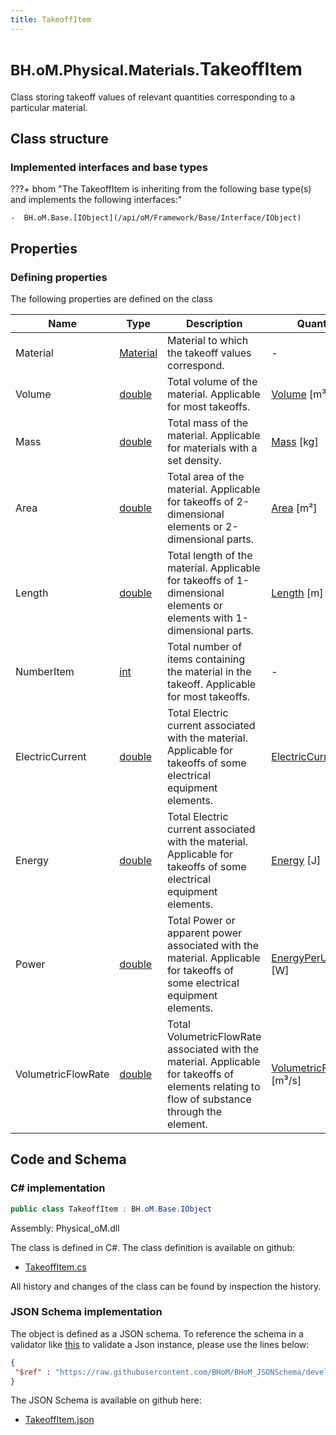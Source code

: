 ```yaml
---
title: TakeoffItem
---
```


# <small>BH.oM.Physical.Materials.</small>**TakeoffItem**

Class storing takeoff values of relevant quantities corresponding to a particular material.

## Class structure

### Implemented interfaces and base types

???+ bhom "The TakeoffItem is inheriting from the following base type(s) and implements the following interfaces:"

    -  BH.oM.Base.[IObject](/api/oM/Framework/Base/Interface/IObject)


## Properties



### Defining properties

The following properties are defined on the class

| Name             | Type             | Description      | Quantity         |
|------------------|------------------|------------------|------------------|
| Material | [Material](/api/oM/Physical/Physical/Materials/Material) | Material to which the takeoff values correspond. | - |
| Volume | [double](https://learn.microsoft.com/en-us/dotnet/api/System.Double?view=netstandard-2.0) | Total volume of the material. Applicable for most takeoffs. | [Volume](/api/oM/Dimensional/Quantities/Attributes/Volume) [m³] |
| Mass | [double](https://learn.microsoft.com/en-us/dotnet/api/System.Double?view=netstandard-2.0) | Total mass of the material. Applicable for materials with a set density. | [Mass](/api/oM/Dimensional/Quantities/Attributes/Mass) [kg] |
| Area | [double](https://learn.microsoft.com/en-us/dotnet/api/System.Double?view=netstandard-2.0) | Total area of the material. Applicable for takeoffs of 2-dimensional elements or 2-dimensional parts. | [Area](/api/oM/Dimensional/Quantities/Attributes/Area) [m²] |
| Length | [double](https://learn.microsoft.com/en-us/dotnet/api/System.Double?view=netstandard-2.0) | Total length of the material. Applicable for takeoffs of 1-dimensional elements or elements with 1-dimensional parts. | [Length](/api/oM/Dimensional/Quantities/Attributes/Length) [m] |
| NumberItem | [int](https://learn.microsoft.com/en-us/dotnet/api/System.Int32?view=netstandard-2.0) | Total number of items containing the material in the takeoff. Applicable for most takeoffs. | - |
| ElectricCurrent | [double](https://learn.microsoft.com/en-us/dotnet/api/System.Double?view=netstandard-2.0) | Total Electric current associated with the material. Applicable for takeoffs of some electrical equipment elements. | [ElectricCurrent](/api/oM/Dimensional/Quantities/Attributes/ElectricCurrent) [A] |
| Energy | [double](https://learn.microsoft.com/en-us/dotnet/api/System.Double?view=netstandard-2.0) | Total Electric current associated with the material. Applicable for takeoffs of some electrical equipment elements. | [Energy](/api/oM/Dimensional/Quantities/Attributes/Energy) [J] |
| Power | [double](https://learn.microsoft.com/en-us/dotnet/api/System.Double?view=netstandard-2.0) | Total Power or apparent power associated with the material. Applicable for takeoffs of some electrical equipment elements. | [EnergyPerUnitTime](/api/oM/Dimensional/Quantities/Attributes/EnergyPerUnitTime) [W] |
| VolumetricFlowRate | [double](https://learn.microsoft.com/en-us/dotnet/api/System.Double?view=netstandard-2.0) | Total VolumetricFlowRate associated with the material. Applicable for takeoffs of elements relating to flow of substance through the element. | [VolumetricFlowRate](/api/oM/Dimensional/Quantities/Attributes/VolumetricFlowRate) [m³/s] |


## Code and Schema

### C# implementation

``` C# title="C#"
public class TakeoffItem : BH.oM.Base.IObject
```

Assembly: Physical_oM.dll

The class is defined in C#. The class definition is available on github:

- [TakeoffItem.cs](https://github.com/BHoM/BHoM/blob/develop/Physical_oM/Materials\TakeoffItem.cs)

All history and changes of the class can be found by inspection the history.
### JSON Schema implementation

The object is defined as a JSON schema. To reference the schema in a validator like [this](https://www.jsonschemavalidator.net/) to validate a Json instance, please use the lines below:

``` json title="JSON Schema"
{
 "$ref" : "https://raw.githubusercontent.com/BHoM/BHoM_JSONSchema/develop/Physical_oM/Materials/TakeoffItem.json"
}
```

The JSON Schema is available on github here:

- [TakeoffItem.json](https://github.com/BHoM/BHoM_JSONSchema/blob/develop/Physical_oM/Materials/TakeoffItem.json)
